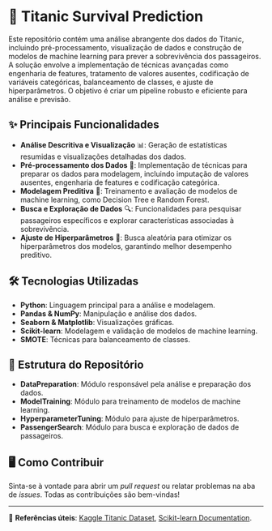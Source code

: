 # 🚢 Titanic Survival Prediction

Este repositório contém uma análise abrangente dos dados do Titanic, incluindo pré-processamento, visualização de dados e construção de modelos de machine learning para prever a sobrevivência dos passageiros. A solução envolve a implementação de técnicas avançadas como engenharia de features, tratamento de valores ausentes, codificação de variáveis categóricas, balanceamento de classes, e ajuste de hiperparâmetros. O objetivo é criar um pipeline robusto e eficiente para análise e previsão.

## ✨ Principais Funcionalidades 

- **Análise Descritiva e Visualização** 📊: Geração de estatísticas resumidas e visualizações detalhadas dos dados.
- **Pré-processamento dos Dados** 🔧: Implementação de técnicas para preparar os dados para modelagem, incluindo imputação de valores ausentes, engenharia de features e codificação categórica.
- **Modelagem Preditiva** 🤖: Treinamento e avaliação de modelos de machine learning, como Decision Tree e Random Forest.
- **Busca e Exploração de Dados** 🔍: Funcionalidades para pesquisar passageiros específicos e explorar características associadas à sobrevivência.
- **Ajuste de Hiperparâmetros** 🎯: Busca aleatória para otimizar os hiperparâmetros dos modelos, garantindo melhor desempenho preditivo.

## 🛠️ Tecnologias Utilizadas 

- **Python**: Linguagem principal para a análise e modelagem.
- **Pandas & NumPy**: Manipulação e análise dos dados.
- **Seaborn & Matplotlib**: Visualizações gráficas.
- **Scikit-learn**: Modelagem e validação de modelos de machine learning.
- **SMOTE**: Técnicas para balanceamento de classes.

## 📁 Estrutura do Repositório 

- **DataPreparation**: Módulo responsável pela análise e preparação dos dados.
- **ModelTraining**: Módulo para treinamento de modelos de machine learning.
- **HyperparameterTuning**: Módulo para ajuste de hiperparâmetros.
- **PassengerSearch**: Módulo para busca e exploração de dados de passageiros.

## 🖥️ Como Contribuir 

Sinta-se à vontade para abrir um *pull request* ou relatar problemas na aba de *issues*. Todas as contribuições são bem-vindas!

---

🔗 **Referências úteis**: [Kaggle Titanic Dataset](https://www.kaggle.com/c/titanic), [Scikit-learn Documentation](https://scikit-learn.org/stable/documentation.html).
